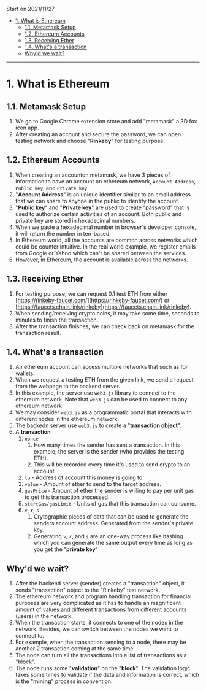 Start on 2021/11/27

- [1. What is Ethereum](#1-what-is-ethereum)
  - [1.1. Metamask Setup](#11-metamask-setup)
  - [1.2. Ethereum Accounts](#12-ethereum-accounts)
  - [1.3. Receiving Ether](#13-receiving-ether)
  - [1.4. What's a transaction](#14-whats-a-transaction)
  - [Why'd we wait?](#whyd-we-wait)

---

# 1. What is Ethereum
## 1.1. Metamask Setup
1. We go to Google Chrome extension store and add "metamask" a 3D fox icon app.
2. After creating an account and secure the password, we can open testing network and choose "**Rinkeby**" for testing purpose.

## 1.2. Ethereum Accounts
1. When creating an accounton metamask, we have 3 pieces of information to have an account on ethereum network, `Account Address`, `Public key`, and `Private key`.
2. "**Account Address**" is an unique identifier similar to an email address that we can share to anyone in the public to identify the account.
3. "**Public key**" and "**Private key**" are used to create "password" that is used to authorize certain activities of an account. Both public and private key are stored in hexadecimal numbers.
4. When we paste a hexadecimal number in browser's developer console, it will return the number in ten-based.
5. In Ethereum world, all the accounts are common across networks which could be counter intuitive. In the real world example, we register emails from Google or Yahoo which can't be shared between the services. 
6. However, in Ethereum, the account is available across the networks.

## 1.3. Receiving Ether
1. For testing purpose, we can request 0.1 test ETH from either [https://rinkeby-faucet.com/](https://rinkeby-faucet.com/) or [https://faucets.chain.link/rinkeby](https://faucets.chain.link/rinkeby).
2. When sending/receiving crypto coins, it may take some time, seconds to minutes to finish the transaction.
3. After the transaction finishes, we can check back on metamask for the transaction result.

## 1.4. What's a transaction
1. An ethereum account can access multiple networks that such as for wallets.
2. When we request a testing ETH from the given link, we send a request from the webpage to the backend server.
3. In this example, the server use `web3.js` library to connect to the ethereum network. Note that `web3.js` can be used to connect to any ethereum network.
4. We may consider `web3.js` as a programmatic portal that interacts with different nodes in the ethereum network.
5. The backedn server use `web3.js` to create a "**transaction object**".
6. A **transaction**
   1. `nonce` 
      1. How many times the sender has sent a transaction. In this example, the server is the sender (who provides the testing ETH). 
      2. This will be recorded every time it's used to send crypto to an account.
   2. `to` - Address of account this money is going to.
   3. `value` - Amount of ether to send to the target address.
   4. `gasPrice` - Amount of ether the sender is willing to pay per unit gas to get this transaction processed.
   5. `startGas/gasLimit` - Units of gas that this transaction can consume.
   6. `v`, `r`, `s`
      1. Crytographic pieces of data that can be used to generate the senders account address. Generated from the sender's private key.
      2. Generating `v`, `r`, and `s` are an one-way process like hashing which you can generate the same output every time as long as you get the "**private key**"

## Why'd we wait?
1. After the backend server (sender) creates a "transaction" object, it sends "transaction" object to the "Rinkeby" test network.
2. The ethereum network and program handling transaction for financial purposes are very complicated as it has to handle an magnificent amount of values and different transactions from different accounts (users) in the network. 
3. When the transaction starts, it connects to one of the nodes in the network. Besides, we can switch between the nodes we want to connect to.
4. For example, when the transaction sending to a node, there may be another 2 transaction coming at the same time.
5. The node can turn all the transactions into a list of transactions as a "block".
6. The node runs some "**validation**" on the "**block**". The validation logic takes some times to validate if the data and information is correct, which is the "**mining**" process in convention.